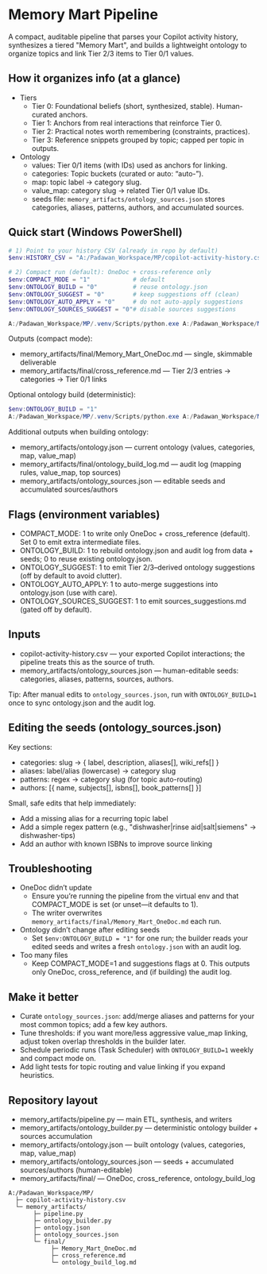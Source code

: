 # Memory Mart Pipeline

A compact, auditable pipeline that parses your Copilot activity history, synthesizes a tiered "Memory Mart", and builds a lightweight ontology to organize topics and link Tier 2/3 items to Tier 0/1 values.

## How it organizes info (at a glance)

- Tiers
  - Tier 0: Foundational beliefs (short, synthesized, stable). Human-curated anchors.
  - Tier 1: Anchors from real interactions that reinforce Tier 0.
  - Tier 2: Practical notes worth remembering (constraints, practices).
  - Tier 3: Reference snippets grouped by topic; capped per topic in outputs.
- Ontology
  - values: Tier 0/1 items (with IDs) used as anchors for linking.
  - categories: Topic buckets (curated or auto: “auto-<slug>”).
  - map: topic label → category slug.
  - value_map: category slug → related Tier 0/1 value IDs.
  - seeds file: `memory_artifacts/ontology_sources.json` stores categories, aliases, patterns, authors, and accumulated sources.

## Quick start (Windows PowerShell)

```powershell
# 1) Point to your history CSV (already in repo by default)
$env:HISTORY_CSV = "A:/Padawan_Workspace/MP/copilot-activity-history.csv"

# 2) Compact run (default): OneDoc + cross-reference only
$env:COMPACT_MODE = "1"            # default
$env:ONTOLOGY_BUILD = "0"          # reuse ontology.json
$env:ONTOLOGY_SUGGEST = "0"        # keep suggestions off (clean)
$env:ONTOLOGY_AUTO_APPLY = "0"     # do not auto-apply suggestions
$env:ONTOLOGY_SOURCES_SUGGEST = "0"# disable sources suggestions

A:/Padawan_Workspace/MP/.venv/Scripts/python.exe A:/Padawan_Workspace/MP/memory_artifacts/pipeline.py
```

Outputs (compact mode):
- memory_artifacts/final/Memory_Mart_OneDoc.md — single, skimmable deliverable
- memory_artifacts/final/cross_reference.md — Tier 2/3 entries → categories → Tier 0/1 links

Optional ontology build (deterministic):
```powershell
$env:ONTOLOGY_BUILD = "1"
A:/Padawan_Workspace/MP/.venv/Scripts/python.exe A:/Padawan_Workspace/MP/memory_artifacts/pipeline.py
```
Additional outputs when building ontology:
- memory_artifacts/ontology.json — current ontology (values, categories, map, value_map)
- memory_artifacts/final/ontology_build_log.md — audit log (mapping rules, value_map, top sources)
- memory_artifacts/ontology_sources.json — editable seeds and accumulated sources/authors

## Flags (environment variables)
- COMPACT_MODE: 1 to write only OneDoc + cross_reference (default). Set 0 to emit extra intermediate files.
- ONTOLOGY_BUILD: 1 to rebuild ontology.json and audit log from data + seeds; 0 to reuse existing ontology.json.
- ONTOLOGY_SUGGEST: 1 to emit Tier 2/3–derived ontology suggestions (off by default to avoid clutter).
- ONTOLOGY_AUTO_APPLY: 1 to auto-merge suggestions into ontology.json (use with care).
- ONTOLOGY_SOURCES_SUGGEST: 1 to emit sources_suggestions.md (gated off by default).

## Inputs
- copilot-activity-history.csv — your exported Copilot interactions; the pipeline treats this as the source of truth.
- memory_artifacts/ontology_sources.json — human-editable seeds: categories, aliases, patterns, sources, authors.

Tip: After manual edits to `ontology_sources.json`, run with `ONTOLOGY_BUILD=1` once to sync ontology.json and the audit log.

## Editing the seeds (ontology_sources.json)
Key sections:
- categories: slug → { label, description, aliases[], wiki_refs[] }
- aliases: label/alias (lowercase) → category slug
- patterns: regex → category slug (for topic auto-routing)
- authors: [{ name, subjects[], isbns[], book_patterns[] }]

Small, safe edits that help immediately:
- Add a missing alias for a recurring topic label
- Add a simple regex pattern (e.g., "dishwasher|rinse aid|salt|siemens" → dishwasher-tips)
- Add an author with known ISBNs to improve source linking

## Troubleshooting
- OneDoc didn’t update
  - Ensure you’re running the pipeline from the virtual env and that COMPACT_MODE is set (or unset—it defaults to 1).
  - The writer overwrites `memory_artifacts/final/Memory_Mart_OneDoc.md` each run.
- Ontology didn’t change after editing seeds
  - Set `$env:ONTOLOGY_BUILD = "1"` for one run; the builder reads your edited seeds and writes a fresh `ontology.json` with an audit log.
- Too many files
  - Keep COMPACT_MODE=1 and suggestions flags at 0. This outputs only OneDoc, cross_reference, and (if building) the audit log.

## Make it better
- Curate `ontology_sources.json`: add/merge aliases and patterns for your most common topics; add a few key authors.
- Tune thresholds: if you want more/less aggressive value_map linking, adjust token overlap thresholds in the builder later.
- Schedule periodic runs (Task Scheduler) with `ONTOLOGY_BUILD=1` weekly and compact mode on.
- Add light tests for topic routing and value linking if you expand heuristics.

## Repository layout
- memory_artifacts/pipeline.py — main ETL, synthesis, and writers
- memory_artifacts/ontology_builder.py — deterministic ontology builder + sources accumulation
- memory_artifacts/ontology.json — built ontology (values, categories, map, value_map)
- memory_artifacts/ontology_sources.json — seeds + accumulated sources/authors (human-editable)
- memory_artifacts/final/ — OneDoc, cross_reference, ontology_build_log

```text
A:/Padawan_Workspace/MP/
  ├─ copilot-activity-history.csv
  └─ memory_artifacts/
       ├─ pipeline.py
       ├─ ontology_builder.py
       ├─ ontology.json
       ├─ ontology_sources.json
       └─ final/
            ├─ Memory_Mart_OneDoc.md
            ├─ cross_reference.md
            └─ ontology_build_log.md
```
